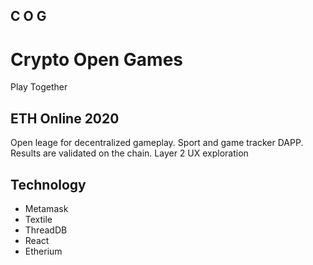 
## C O G
# Crypto Open Games
Play Together

## ETH Online 2020

Open leage for decentralized gameplay. Sport and game tracker DAPP. Results are validated on the chain. 
Layer 2 UX exploration

## Technology
+ Metamask
+ Textile 
+ ThreadDB
+ React
+ Etherium
